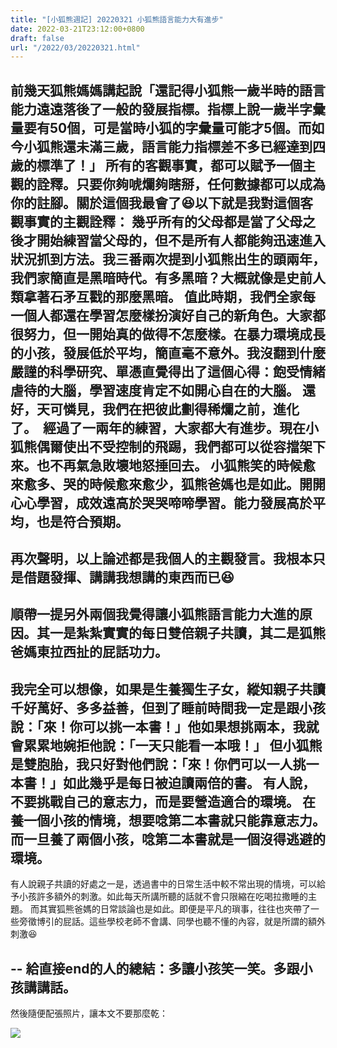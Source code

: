 ```yaml
---
title: "[小狐熊週記] 20220321 小狐熊語言能力大有進步"
date: 2022-03-21T23:12:00+0800
draft: false
url: "/2022/03/20220321.html"
---
```


前幾天狐熊媽媽講起說「還記得小狐熊一歲半時的語言能力遠遠落後了一般的發展指標。指標上說一歲半字彙量要有50個，可是當時小狐的字彙量可能才5個。而如今小狐熊還未滿三歲，語言能力指標差不多已經達到四歲的標準了！」
所有的客觀事實，都可以賦予一個主觀的詮釋。只要你夠唬爛夠瞎掰，任何數據都可以成為你的註腳。關於這個我最會了😆以下就是我對這個客觀事實的主觀詮釋：
幾乎所有的父母都是當了父母之後才開始練習當父母的，但不是所有人都能夠迅速進入狀況抓到方法。我三番兩次提到小狐熊出生的頭兩年，我們家簡直是黑暗時代。有多黑暗？大概就像是史前人類拿著石矛互戳的那麼黑暗。
值此時期，我們全家每一個人都還在學習怎麼樣扮演好自己的新角色。大家都很努力，但一開始真的做得不怎麼樣。在暴力環境成長的小孩，發展低於平均，簡直毫不意外。我沒翻到什麼嚴謹的科學研究、單憑直覺得出了這個心得：飽受情緒虐待的大腦，學習速度肯定不如開心自在的大腦。
還好，天可憐見，我們在把彼此劃得稀爛之前，進化了。 
經過了一兩年的練習，大家都大有進步。現在小狐熊偶爾使出不受控制的飛踢，我們都可以從容擋架下來。也不再氣急敗壞地怒捶回去。
小狐熊笑的時候愈來愈多、哭的時候愈來愈少，狐熊爸媽也是如此。開開心心學習，成效遠高於哭哭啼啼學習。能力發展高於平均，也是符合預期。
--
再次聲明，以上論述都是我個人的主觀發言。我根本只是借題發揮、講講我想講的東西而已😆
--
順帶一提另外兩個我覺得讓小狐熊語言能力大進的原因。其一是紮紮實實的每日雙倍親子共讀，其二是狐熊爸媽東拉西扯的屁話功力。
--
我完全可以想像，如果是生養獨生子女，縱知親子共讀千好萬好、多多益善，但到了睡前時間我一定是跟小孩說：「來！你可以挑一本書！」他如果想挑兩本，我就會累累地婉拒他說：「一天只能看一本哦！」
但小狐熊是雙胞胎，我只好對他們說：「來！你們可以一人挑一本書！」如此幾乎是每日被迫讀兩倍的書。
有人說，不要挑戰自己的意志力，而是要營造適合的環境。
在養一個小孩的情境，想要唸第二本書就只能靠意志力。而一旦養了兩個小孩，唸第二本書就是一個沒得逃避的環境。
--
有人說親子共讀的好處之一是，透過書中的日常生活中較不常出現的情境，可以給予小孩許多額外的刺激。如此每天所講所聽的話就不會只限縮在吃喝拉撒睡的主題。
而其實狐熊爸媽的日常談論也是如此。即便是平凡的瑣事，往往也夾帶了一些旁徵博引的屁話。這些學校老師不會講、同學也聽不懂的內容，就是所謂的額外刺激😆

--
給直接end的人的總結：多讓小孩笑一笑。多跟小孩講講話。
--


然後隨便配張照片，讓本文不要那麼乾：



![]($https://blogger.googleusercontent.com/img/a/AVvXsEhxowusmjf93utvLX4HNTET2RgAu649ixWzWb7I9gx-5PHNfhdzThFkaXI2dQ6dCKrvjq5KfdwGHAzye7Z5C-XCbTw11u0AAuMgYqvA3outuUNZFjyuBH_xPSrZOq093MbY6GUXi1FdLhUNbcae7JaS7LV2ZuH3M6xsL-q7A_FAdhyRNStijmAJq33o=w400-h300)






